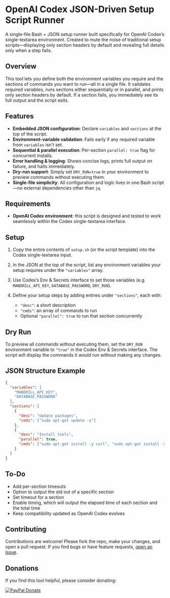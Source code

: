 # OpenAI Codex JSON-Driven Setup Script Runner

A single-file Bash + JSON setup runner built specifically for OpenAI Codex’s single-textarea environment.
Created to mute the noise of traditional setup scripts—displaying only section headers by default and revealing full details only when a step fails.

## Overview

This tool lets you define both the environment variables you require and the sections of commands you want to run—all in a single file. It validates required variables, runs sections either sequentially or in parallel, and prints only section headers by default. If a section fails, you immediately see its full output and the script exits.

## Features

* **Embedded JSON configuration**: Declare `variables` and `sections` at the top of the script.
* **Environment-variable validation**: Fails early if any required variable from `variables` isn’t set.
* **Sequential & parallel execution**: Per-section `parallel: true` flag for concurrent installs.
* **Error handling & logging**: Shows concise logs, prints full output on failure, and halts immediately.
* **Dry-run support**: Simply set `DRY_RUN=true` in your environment to preview commands without executing them.
* **Single-file simplicity**: All configuration and logic lives in one Bash script—no external dependencies other than `jq`.

## Requirements

* **OpenAI Codex environment**: this script is designed and tested to work seamlessly within the Codex single-textarea interface.

## Setup

1. Copy the entire contents of `setup.sh` (or the script template) into the Codex single-textarea input.
2. In the JSON at the top of the script, list any environment variables your setup requires under the `"variables"` array.
3. Use Codex’s Env & Secrets interface to set those variables (e.g. `MANDRILL_API_KEY`, `DATABASE_PASSWORD`, `DRY_RUN`).
4. Define your setup steps by adding entries under `"sections"`, each with:

   * `"desc"`: a short description
   * `"cmds"`: an array of commands to run
   * Optional `"parallel": true` to run that section concurrently

## Dry Run

To preview all commands without executing them, set the `DRY_RUN` environment variable to `"true"` in the Codex Env & Secrets interface. The script will display the commands it *would* run without making any changes.

## JSON Structure Example

```json
{
  "variables": [
    "MANDRILL_API_KEY",
    "DATABASE_PASSWORD"
  ],
  "sections": [
    {
      "desc": "Update packages",
      "cmds": ["sudo apt-get update -y"]
    },
    {
      "desc": "Install tools",
      "parallel": true,
      "cmds": ["sudo apt-get install -y curl", "sudo apt-get install -y jq"]
    }
  ]
}
```

## To-Do

* Add per-section timeouts
* Option to output the std out of a specific section
* Set timeout for a section
* Enable timing, which will output the elapsed time of each section and the total time
* Keep compatibility updated as OpenAI Codex evolves

## Contributing

Contributions are welcome! Please fork the repo, make your changes, and open a pull request. If you find bugs or have feature requests, [open an issue](https://github.com/yourusername/json-setup-runner/issues).

## Donations

If you find this tool helpful, please consider donating:

[![PayPal Donate](https://img.shields.io/badge/PayPal-Donate-gold?logo=paypal)](https://www.paypal.com/donate/?hosted_button_id=9M7BNKVF9TYF8)
